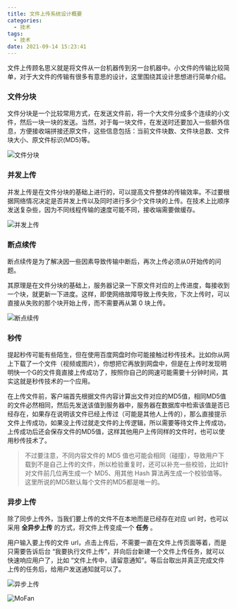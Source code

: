 ```yaml
---
title: 文件上传系统设计概要
categories:
  - 技术
tags:
  - 技术
date: 2021-09-14 15:23:41
---
```


文件上传顾名思义就是将文件从一台机器传到另一台机器中。小文件的传输比较简单，对于大文件的传输有很多有意思的设计，这里围绕其设计思想进行简单介绍。

### 文件分块

文件分块是一个比较常用方式，在发送文件前，将一个大文件分成多个连续的小文件，然后一块一块的发送。当然，对于每一块文件，在发送时还要加入一些额外信息，方便接收端拼接还原文件，这些信息包括：当前文件块数、文件块总数、文件块大小、原文件标识(MD5)等。

<img src="https://www.cmdbyte.com/2021/640%20(7).webp" alt="文件分块"  />

### 并发上传

并发上传是在文件分块的基础上进行的，可以提高文件整体的传输效率。不过要根据网络情况决定是否并发上传以及同时进行多少个文件块的上传。在技术上比顺序发送复杂些，因为不同线程传输的速度可能不同，接收端需要做缓存。

<img src="https://www.cmdbyte.com/2021/640%20(8).webp" alt="并发上传"  />

### 断点续传

断点续传是为了解决因一些因素导致传输中断后，再次上传必须从0开始传的问题。

其原理是在文件分块的基础上，服务器记录一下原文件对应的上传进度，每接收到一个块，就更新一下进度。这样，即使网络故障导致上传失败，下次上传时，可以直接从失败的那个块开始上传，而不需要再从第 0 块上传。

<img src="https://www.cmdbyte.com/2021/640%20(9).webp" alt="断点续传"  />

### 秒传

提起秒传可能有些陌生，但在使用百度网盘时你可能接触过秒传技术。比如你从网上下载了一个文件（视频或图片），你想把它再放到网盘中，但是在上传时发现明明快一个G的文件竟直接上传成功了，按照你自己的网速可能需要十分钟时间，其实这就是秒传技术的一个应用。

在上传文件前，客户端首先根据文件内容计算出文件对应的MD5值，相同MD5值的文件必然相同，然后先发送该值到服务器中，服务器在数据库中检索该值是否已经存在，如果存在说明该文件已经上传过（可能是其他人上传的），那么直接提示文件上传成功，如果没上传过就走文件的上传逻辑，所以需要等待文件上传成功，上传成功后还会保存文件的MD5值，这样其他用户上传同样的文件时，也可以使用秒传技术了。

> 不过要注意，不同内容文件的 MD5 值也可能会相同（碰撞），导致用户下载到不是自己上传的文件，所以检验重复时，还可以补充一些校验，比如针对文件前几位再生成一个 MD5、用其他 Hash 算法再生成一个校验值等。这里所说的MD5默认每个文件的MD5都是唯一的。

### 异步上传

除了同步上传外，当我们要上传的文件不在本地而是已经存在对应 url 时，也可以采用 **全异步上传** 的方式，将文件上传变成一个 **任务** 。

用户输入要上传的文件 url，点击上传后，不需要一直在文件上传页面等着，而是只需要告诉后台 “我要执行文件上传”，并向后台新建一个文件上传任务，就可以快速响应用户了，比如 “文件上传中，请留意通知”。等后台取出并真正完成文件上传的任务后，给用户发送通知就可以了。

<img src="https://www.cmdbyte.com/2021/640%20(10).webp" alt="异步上传"  />



![MoFan](https://www.cmdbyte.com/2021/MoFan.jpg)

